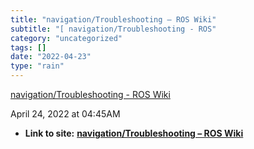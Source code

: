```yaml
---
title: "navigation/Troubleshooting – ROS Wiki"
subtitle: "[ navigation/Troubleshooting - ROS"
category: "uncategorized"
tags: []
date: "2022-04-23"
type: "rain"
---
```

[ navigation/Troubleshooting - ROS
Wiki](<https://wiki.ros.org/navigation/Troubleshooting>)

April 24, 2022 at 04:45AM


* **Link to site:** **[navigation/Troubleshooting – ROS Wiki](None)**